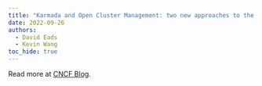 ```yaml
---
title: "Karmada and Open Cluster Management: two new approaches to the multicluster fleet management challenge"
date: 2022-09-26
authors:
  - David Eads
  - Kevin Wang
toc_hide: true
---
```


Read more at [CNCF Blog](https://www.cncf.io/blog/2022/09/26/karmada-and-open-cluster-management-two-new-approaches-to-the-multicluster-fleet-management-challenge/).